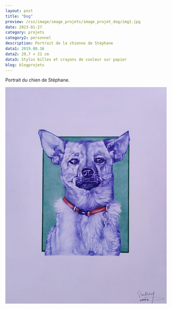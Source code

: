 ```yaml
---
layout: post
title: "Dog"
preview: /css/image/image_projets/image_projet_dog/img1.jpg
date: 2023-01-27
category: projets 
category2: personnel
description: Portrait de la chienne de Stéphane
data1: 2019.08.16
data2: 29,7 × 21 cm
data3: Stylos billes et crayons de couleur sur papier
blog: blogprojets
---
```


Portrait du chien de Stéphane.

<img onclick="Zoom(this)" class="img-gallery" src="/css/image/image_projets/image_projet_dog/img1.jpg">
